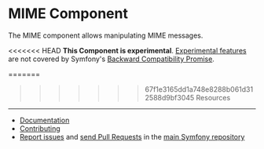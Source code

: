 MIME Component
==============

The MIME component allows manipulating MIME messages.

<<<<<<< HEAD
**This Component is experimental**.
[Experimental features](https://symfony.com/doc/current/contributing/code/experimental.html)
are not covered by Symfony's
[Backward Compatibility Promise](https://symfony.com/doc/current/contributing/code/bc.html).

=======
>>>>>>> 67f1e3165dd1a748e8288b061d312588d9bf3045
Resources
---------

  * [Documentation](https://symfony.com/doc/current/components/mime.html)
  * [Contributing](https://symfony.com/doc/current/contributing/index.html)
  * [Report issues](https://github.com/symfony/symfony/issues) and
    [send Pull Requests](https://github.com/symfony/symfony/pulls)
    in the [main Symfony repository](https://github.com/symfony/symfony)
